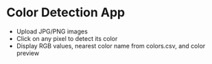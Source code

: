# Color Detection App

- Upload JPG/PNG images
- Click on any pixel to detect its color
- Display RGB values, nearest color name from colors.csv, and color preview



